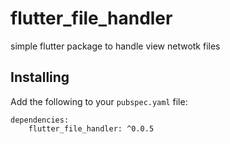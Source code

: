 # flutter_file_handler

simple flutter package to handle view netwotk files

## Installing

Add the following to your `pubspec.yaml` file:

    dependencies:
        flutter_file_handler: ^0.0.5
